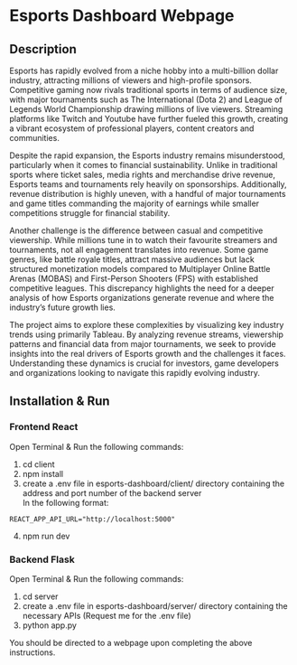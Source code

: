 # Esports Dashboard Webpage

## Description
Esports has rapidly evolved from a niche hobby into a multi-billion dollar industry, attracting millions of viewers and high-profile sponsors. Competitive gaming now rivals traditional sports in terms of audience size, with major tournaments such as The International (Dota 2) and League of Legends World Championship drawing millions of live viewers. Streaming platforms like Twitch and Youtube have further fueled this growth, creating a vibrant ecosystem of professional players, content creators and communities.

Despite the rapid expansion, the Esports industry remains misunderstood, particularly when it comes to financial sustainability. Unlike in traditional sports where ticket sales, media rights and merchandise drive revenue, Esports teams and tournaments rely heavily on sponsorships. Additionally, revenue distribution is highly uneven, with a handful of major tournaments and game titles commanding the majority of earnings while smaller competitions struggle for financial stability.

Another challenge is the difference between casual and competitive viewership. While millions tune in to watch their favourite streamers and tournaments, not all engagement translates into revenue. Some game genres, like battle royale titles, attract massive audiences but lack structured monetization models compared to Multiplayer Online Battle Arenas (MOBAS) and First-Person Shooters (FPS) with established competitive leagues. This discrepancy highlights the need for a deeper analysis of how Esports organizations generate revenue and where the industry’s future growth lies.

The project aims to explore these complexities by visualizing key industry trends using primarily Tableau. By analyzing revenue streams, viewership patterns and financial data from major tournaments, we seek to provide insights into the real drivers of Esports growth and the challenges it faces. Understanding these dynamics is crucial for investors, game developers and organizations looking to navigate this rapidly evolving industry.

## Installation & Run

### Frontend React
Open Terminal & Run the following commands:
1. cd client
2. npm install
3. create a .env file in esports-dashboard/client/ directory containing the address and port number of the backend server\
In the following format:
```
REACT_APP_API_URL="http://localhost:5000"
```
4. npm run dev

### Backend Flask
Open Terminal & Run the following commands:
1. cd server
2. create a .env file in esports-dashboard/server/ directory containing the necessary APIs (Request me for the .env file)
3. python app.py

You should be directed to a webpage upon completing the above instructions.